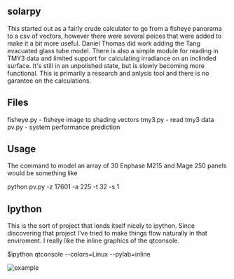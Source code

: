 solarpy
-------
This started out as a fairly crude calculator to go from a fisheye panorama to a csv of vectors, however there were several peices that were added to make it a bit more useful.  Daniel Thomas did work adding the Tang evacuated glass tube model.  There is also a simple module for reading in TMY3 data and limited support for calculating irradiance on an inclinded surface.  It's still in an unpolished state, but is slowly becoming more functional.
This is primarily a research and anlysis tool and there is no garantee on the calculations.

Files
-----
fisheye.py - fisheye image to shading vectors
tmy3.py - read tmy3 data
pv.py - system performance prediction

Usage
-----
The command to model an array of 30 Enphase M215 and Mage 250 panels would be something like

python pv.py -z 17601 -a 225 -t 32 -s 1


Ipython
-------
This is the sort of project that lends itself nicely to ipython.  Since discovering that project I've tried to make things flow naturally in that enviroment. I really like the inline graphics of the qtconsole.

$ipython qtconsole --colors=Linux --pylab=inline

![example](https://www.dropbox.com/s/rpow4rddv26p5f0/ipython_example.png)

